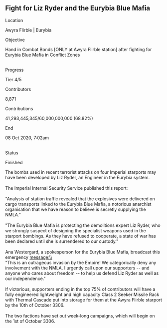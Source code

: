 ## Fight for Liz Ryder and the Eurybia Blue Mafia

Location

Awyra Flirble \| Eurybia

Objective

Hand in Combat Bonds \[ONLY at Awyra Flirble station\] after fighting
for Eurybia Blue Mafia in Conflict Zones​

\
Progress

Tier 4/5

Contributors

8,871

Contributions

41,293,445,345/60,000,000,000 (68.82%)

End

08 Oct 2020, 7:02am

\
Status

Finished

The bombs used in recent terrorist attacks on four Imperial starports
may have been developed by Liz Ryder, an Engineer in the Eurybia
system.\
\
The Imperial Internal Security Service published this report:\
\
\"Analysis of station traffic revealed that the explosives were
delivered on cargo transports linked to the Eurybia Blue Mafia, a
notorious anarchist organisation that we have reason to believe is
secretly supplying the NMLA.\"\
\
\"The Eurybia Blue Mafia is protecting the demolitions expert Liz Ryder,
who we strongly suspect of designing the specialist weapons used in the
starport bombings. As they have refused to cooperate, a state of war has
been declared until she is surrendered to our custody.\"\
\
Ana Westergard, a spokesperson for the Eurybia Blue Mafia, broadcast
this emergency [message:\\\\](message:\\)\
\"This is an outrageous invasion by the Empire! We categorically deny
any involvement with the NMLA. I urgently call upon our supporters --
and anyone who cares about freedom -- to help us defend Liz Ryder as
well as our independence.\"\
\
If victorious, supporters ending in the top 75% of contributors will
have a fully engineered lightweight and high capacity Class 2 Seeker
Missile Rack with Thermal Cascade put into storage for them at the Awyra
Flirble starport by the 10th of October 3306.\
\
The two factions have set out week-long campaigns, which will begin on
the 1st of October 3306.
